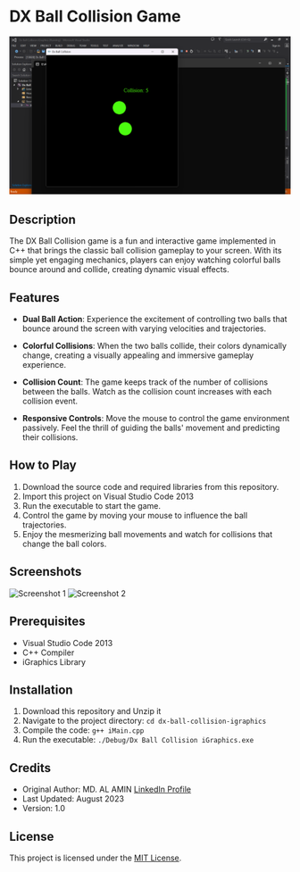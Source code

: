 # DX Ball Collision Game

![Gameplay](DX%20Ball%20Collision%20iGraphics.png)

## Description

The DX Ball Collision game is a fun and interactive game implemented in C++ that brings the classic ball collision gameplay to your screen. With its simple yet engaging mechanics, players can enjoy watching colorful balls bounce around and collide, creating dynamic visual effects.

## Features

- **Dual Ball Action**: Experience the excitement of controlling two balls that bounce around the screen with varying velocities and trajectories.

- **Colorful Collisions**: When the two balls collide, their colors dynamically change, creating a visually appealing and immersive gameplay experience.

- **Collision Count**: The game keeps track of the number of collisions between the balls. Watch as the collision count increases with each collision event.

- **Responsive Controls**: Move the mouse to control the game environment passively. Feel the thrill of guiding the balls' movement and predicting their collisions.

## How to Play

1. Download the source code and required libraries from this repository.
2. Import this project on Visual Studio Code 2013
3. Run the executable to start the game.
4. Control the game by moving your mouse to influence the ball trajectories.
5. Enjoy the mesmerizing ball movements and watch for collisions that change the ball colors.

## Screenshots

![Screenshot 1](screenshots/screenshot1.png)
![Screenshot 2](screenshots/screenshot2.png)

## Prerequisites
- Visual Studio Code 2013
- C++ Compiler
- iGraphics Library

## Installation

1. Download this repository and Unzip it
2. Navigate to the project directory: `cd dx-ball-collision-igraphics`
3. Compile the code: `g++ iMain.cpp`
4. Run the executable: `./Debug/Dx Ball Collision iGraphics.exe`

## Credits

- Original Author: MD. AL AMIN [LinkedIn Profile](https://linkedin.com/in/alaminxpro)
- Last Updated: August 2023
- Version: 1.0

## License

This project is licensed under the [MIT License](LICENSE).

